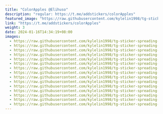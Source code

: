 ```yaml
---
title: "ColorApples @Elihuso"
description: "regular: https://t.me/addstickers/colorApples"
featured_image: "https://raw.githubusercontent.com/kylelin1998/tg-sticker-spreading-worldwide-images/main/img/b95d640e-3684-4fb0-9f10-0590c3b54d44.jpg"
link: "https://t.me/addstickers/colorApples"
weight: 3
date: 2024-01-16T14:34:19+08:00
images:
  - https://raw.githubusercontent.com/kylelin1998/tg-sticker-spreading-worldwide-images/main/img/b95d640e-3684-4fb0-9f10-0590c3b54d44.jpg
  - https://raw.githubusercontent.com/kylelin1998/tg-sticker-spreading-worldwide-images/main/img/7fbadc23-513f-4515-a848-45072668cb15.jpg
  - https://raw.githubusercontent.com/kylelin1998/tg-sticker-spreading-worldwide-images/main/img/335b783f-c398-4765-bbd6-1c15f18cba44.jpg
  - https://raw.githubusercontent.com/kylelin1998/tg-sticker-spreading-worldwide-images/main/img/94576507-493d-4a41-9b80-b70da3206cda.jpg
  - https://raw.githubusercontent.com/kylelin1998/tg-sticker-spreading-worldwide-images/main/img/26f4e456-427f-4f1c-a7f0-613437413655.jpg
  - https://raw.githubusercontent.com/kylelin1998/tg-sticker-spreading-worldwide-images/main/img/63c51585-5d76-42ea-9dc9-85e7e668c505.jpg
  - https://raw.githubusercontent.com/kylelin1998/tg-sticker-spreading-worldwide-images/main/img/7553ef56-384c-4d34-83ec-cd24c442ca33.jpg
  - https://raw.githubusercontent.com/kylelin1998/tg-sticker-spreading-worldwide-images/main/img/e24a8eca-dd24-4a56-a335-53730d391571.jpg
  - https://raw.githubusercontent.com/kylelin1998/tg-sticker-spreading-worldwide-images/main/img/32a7cec8-f5de-4dd3-8e27-aef5f9b2c2b3.jpg
  - https://raw.githubusercontent.com/kylelin1998/tg-sticker-spreading-worldwide-images/main/img/fcfcf90e-1af6-43a0-8d1e-79a209ec71dd.jpg
  - https://raw.githubusercontent.com/kylelin1998/tg-sticker-spreading-worldwide-images/main/img/5b6018a7-de55-4905-a03a-6ae97216b188.jpg
  - https://raw.githubusercontent.com/kylelin1998/tg-sticker-spreading-worldwide-images/main/img/579f3406-e813-4b3d-b44e-cf9808ab4936.jpg
  - https://raw.githubusercontent.com/kylelin1998/tg-sticker-spreading-worldwide-images/main/img/cb43b80d-6105-4078-b497-07c078e23ad7.jpg
  - https://raw.githubusercontent.com/kylelin1998/tg-sticker-spreading-worldwide-images/main/img/f01a757d-d48e-458d-8c6b-361d2128dbe8.jpg
  - https://raw.githubusercontent.com/kylelin1998/tg-sticker-spreading-worldwide-images/main/img/e8115556-2436-4f1b-88dc-3bc19eb73eab.jpg
---
```


